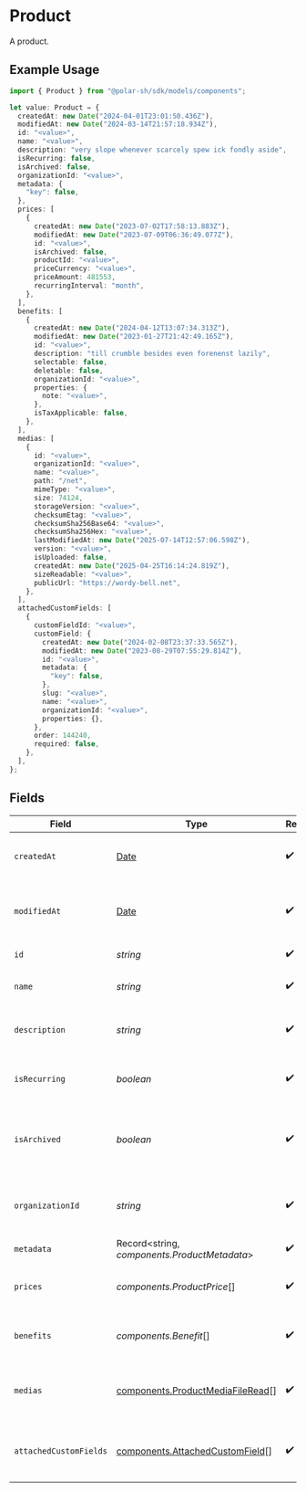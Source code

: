 # Product

A product.

## Example Usage

```typescript
import { Product } from "@polar-sh/sdk/models/components";

let value: Product = {
  createdAt: new Date("2024-04-01T23:01:50.436Z"),
  modifiedAt: new Date("2024-03-14T21:57:18.934Z"),
  id: "<value>",
  name: "<value>",
  description: "very slope whenever scarcely spew ick fondly aside",
  isRecurring: false,
  isArchived: false,
  organizationId: "<value>",
  metadata: {
    "key": false,
  },
  prices: [
    {
      createdAt: new Date("2023-07-02T17:58:13.883Z"),
      modifiedAt: new Date("2023-07-09T06:36:49.077Z"),
      id: "<value>",
      isArchived: false,
      productId: "<value>",
      priceCurrency: "<value>",
      priceAmount: 481553,
      recurringInterval: "month",
    },
  ],
  benefits: [
    {
      createdAt: new Date("2024-04-12T13:07:34.313Z"),
      modifiedAt: new Date("2023-01-27T21:42:49.165Z"),
      id: "<value>",
      description: "till crumble besides even forenenst lazily",
      selectable: false,
      deletable: false,
      organizationId: "<value>",
      properties: {
        note: "<value>",
      },
      isTaxApplicable: false,
    },
  ],
  medias: [
    {
      id: "<value>",
      organizationId: "<value>",
      name: "<value>",
      path: "/net",
      mimeType: "<value>",
      size: 74124,
      storageVersion: "<value>",
      checksumEtag: "<value>",
      checksumSha256Base64: "<value>",
      checksumSha256Hex: "<value>",
      lastModifiedAt: new Date("2025-07-14T12:57:06.598Z"),
      version: "<value>",
      isUploaded: false,
      createdAt: new Date("2025-04-25T16:14:24.819Z"),
      sizeReadable: "<value>",
      publicUrl: "https://wordy-bell.net",
    },
  ],
  attachedCustomFields: [
    {
      customFieldId: "<value>",
      customField: {
        createdAt: new Date("2024-02-08T23:37:33.565Z"),
        modifiedAt: new Date("2023-08-29T07:55:29.814Z"),
        id: "<value>",
        metadata: {
          "key": false,
        },
        slug: "<value>",
        name: "<value>",
        organizationId: "<value>",
        properties: {},
      },
      order: 144240,
      required: false,
    },
  ],
};
```

## Fields

| Field                                                                                         | Type                                                                                          | Required                                                                                      | Description                                                                                   |
| --------------------------------------------------------------------------------------------- | --------------------------------------------------------------------------------------------- | --------------------------------------------------------------------------------------------- | --------------------------------------------------------------------------------------------- |
| `createdAt`                                                                                   | [Date](https://developer.mozilla.org/en-US/docs/Web/JavaScript/Reference/Global_Objects/Date) | :heavy_check_mark:                                                                            | Creation timestamp of the object.                                                             |
| `modifiedAt`                                                                                  | [Date](https://developer.mozilla.org/en-US/docs/Web/JavaScript/Reference/Global_Objects/Date) | :heavy_check_mark:                                                                            | Last modification timestamp of the object.                                                    |
| `id`                                                                                          | *string*                                                                                      | :heavy_check_mark:                                                                            | The ID of the product.                                                                        |
| `name`                                                                                        | *string*                                                                                      | :heavy_check_mark:                                                                            | The name of the product.                                                                      |
| `description`                                                                                 | *string*                                                                                      | :heavy_check_mark:                                                                            | The description of the product.                                                               |
| `isRecurring`                                                                                 | *boolean*                                                                                     | :heavy_check_mark:                                                                            | Whether the product is a subscription tier.                                                   |
| `isArchived`                                                                                  | *boolean*                                                                                     | :heavy_check_mark:                                                                            | Whether the product is archived and no longer available.                                      |
| `organizationId`                                                                              | *string*                                                                                      | :heavy_check_mark:                                                                            | The ID of the organization owning the product.                                                |
| `metadata`                                                                                    | Record<string, *components.ProductMetadata*>                                                  | :heavy_check_mark:                                                                            | N/A                                                                                           |
| `prices`                                                                                      | *components.ProductPrice*[]                                                                   | :heavy_check_mark:                                                                            | List of prices for this product.                                                              |
| `benefits`                                                                                    | *components.Benefit*[]                                                                        | :heavy_check_mark:                                                                            | List of benefits granted by the product.                                                      |
| `medias`                                                                                      | [components.ProductMediaFileRead](../../models/components/productmediafileread.md)[]          | :heavy_check_mark:                                                                            | List of medias associated to the product.                                                     |
| `attachedCustomFields`                                                                        | [components.AttachedCustomField](../../models/components/attachedcustomfield.md)[]            | :heavy_check_mark:                                                                            | List of custom fields attached to the product.                                                |